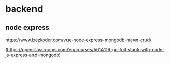 # backend

## node express

https://www.bezkoder.com/vue-node-express-mongodb-mevn-crud/

(https://openclassrooms.com/en/courses/5614116-go-full-stack-with-node-js-express-and-mongodb)
